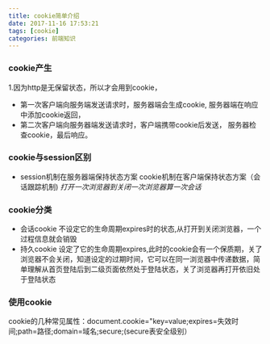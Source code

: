 ```yaml
---
title: cookie简单介绍
date: 2017-11-16 17:53:21
tags: [cookie]
categories: 前端知识
---
```


### cookie产生
1.因为http是无保留状态，所以才会用到cookie，
* 第一次客户端向服务端发送请求时，服务器端会生成cookie,
服务器端在响应中添加cookie返回，
* 第二次客户端向服务器端发送请求时，客户端携带cookie后发送，
服务器检查cookie，最后响应。<br><!--more-->
### cookie与session区别
* session机制在服务器端保持状态方案
cookie机制在客户端保持状态方案（会话跟踪机制)
*打开一次浏览器到关闭一次浏览器算一次会话*
### cookie分类
* 会话cookie
不设定它的生命周期expires时的状态,从打开到关闭浏览器，一个过程信息就会销毁
* 持久cookie
设定了它的生命周期expires,此时的cookie会有一个保质期，关了浏览器不会关闭，知道设定的过期时间，它可以在同一浏览器中传递数据，简单理解从首页登陆后到二级页面依然处于登陆状态，关了浏览器再打开依旧处于登陆状态
### 使用cookie
cookie的几种常见属性：document.cookie="key=value;expires=失效时间;path=路径;domain=域名;secure;(secure表安全级别）

<br>



